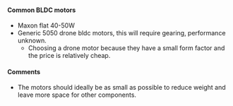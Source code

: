#### Common BLDC motors
- Maxon flat 40-50W
- Generic 5050 drone bldc motors, this will require gearing, performance unknown.
    - Choosing a drone motor because they have a small form factor and the price is relatively cheap.

#### Comments
- The motors should ideally be as small as possible to reduce weight and leave more space for other components.
